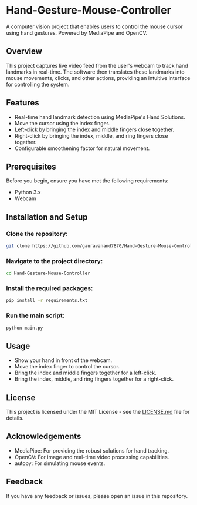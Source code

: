 # Hand-Gesture-Mouse-Controller
A computer vision project that enables users to control the mouse cursor using hand gestures. Powered by MediaPipe and OpenCV.

## Overview
This project captures live video feed from the user's webcam to track hand landmarks in real-time. The software then translates these landmarks into mouse movements, clicks, and other actions, providing an intuitive interface for controlling the system.

## Features
- Real-time hand landmark detection using MediaPipe's Hand Solutions.
- Move the cursor using the index finger.
- Left-click by bringing the index and middle fingers close together.
- Right-click by bringing the index, middle, and ring fingers close together.
- Configurable smoothening factor for natural movement.

## Prerequisites
Before you begin, ensure you have met the following requirements:
- Python 3.x
- Webcam

## Installation and Setup

### Clone the repository:

```bash
git clone https://github.com/gauravanand7870/Hand-Gesture-Mouse-Controller.git
```

### Navigate to the project directory:
```bash
cd Hand-Gesture-Mouse-Controller
 ```

### Install the required packages:
```bash
pip install -r requirements.txt
```

### Run the main script:
```bash 
python main.py
```

## Usage
- Show your hand in front of the webcam.
- Move the index finger to control the cursor.
- Bring the index and middle fingers together for a left-click.
- Bring the index, middle, and ring fingers together for a right-click.

## License
This project is licensed under the MIT License - see the [LICENSE.md](LICENSE.md) file for details.

## Acknowledgements
- MediaPipe: For providing the robust solutions for hand tracking.
- OpenCV: For image and real-time video processing capabilities.
- autopy: For simulating mouse events.


## Feedback
If you have any feedback or issues, please open an issue in this repository.

